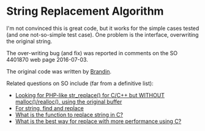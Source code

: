# String Replacement Algorithm

I'm not convinced this is great code, but it works for the simple cases
tested (and one not-so-simple test case).  One problem is the interface,
overwriting the original string.

The over-writing bug (and fix) was reported in comments on the SO
4401870 web page 2016-07-03.

The original code was written by
[Brandin](https://stackoverflow.com/users/1691280/brandin).

Related questions on SO include (far from a definitive list):

* [Looking for PHP-like str_replace() for C/C++ but WITHOUT malloc()/realloc(), using the original buffer](https://stackoverflow.com/questions/14653564)
* [For string, find and replace](https://stackoverflow.com/questions/4408170/)
* [What is the function to replace string in C?](https://stackoverflow.com/questions/779875)
* [What is the best way for replace with more performance using C?](https://stackoverflow.com/questions/44894213)
